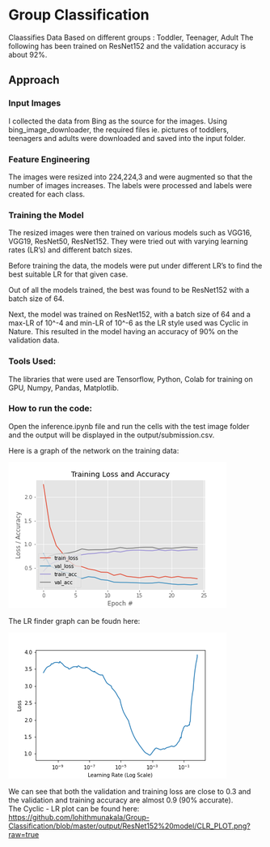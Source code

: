 # Group Classification

Claassifies Data Based on different groups : Toddler, Teenager, Adult 
The following has been trained on ResNet152 and the validation accuracy is about 92%.

## Approach
### Input Images
I collected the data from Bing as the source for the images. Using bing_image_downloader, the required files ie. pictures of toddlers, teenagers and adults were downloaded and saved into the input folder. 
### Feature Engineering 
The images were resized into 224,224,3 and were augmented so that the number of images increases. The labels were processed and labels were created for each class. 
### Training the Model
The resized images were then trained on various models such as VGG16, VGG19, ResNet50, ResNet152. They were tried out with varying learning rates (LR’s) and different batch sizes. 

Before training the data, the models were put under different LR’s to find the best suitable LR for that given case.

Out of all the models trained, the best was found to be ResNet152 with a batch size of 64.  

Next, the model was trained on ResNet152, with a batch size of 64 and a max-LR of 10^-4 and min-LR of 10^-6  as the LR style used was Cyclic in Nature. This resulted in the model having an accuracy of 90% on the validation data.   
### Tools Used:

The libraries that were used are Tensorflow, Python, Colab for training on GPU, Numpy, Pandas, Matplotlib.  


### How to run the code:

Open the inference.ipynb file and run the cells with the test image folder and the output will be displayed in the output/submission.csv.




Here is a graph of the network on the training data:

![alt text](https://github.com/lohithmunakala/Group-Classification/blob/master/output/ResNet152%20model/TRAINING_PLOT.png?raw=true)

	
The LR finder graph can be foudn here:

![alt text](https://github.com/lohithmunakala/Group-Classification/blob/master/output/ResNet152%20model/LRFIND_PLOT.png?raw=true)



We can see that both the validation and training loss are close to 0.3 and the validation and training accuracy are almost 0.9 (90% accurate).  
 The Cyclic - LR plot can be found here:
 https://github.com/lohithmunakala/Group-Classification/blob/master/output/ResNet152%20model/CLR_PLOT.png?raw=true
